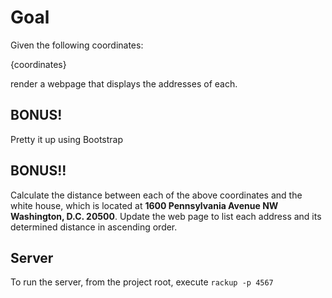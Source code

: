 # Goal
Given the following coordinates:

 {coordinates}

render a webpage that displays the addresses of each.

## BONUS!
Pretty it up using Bootstrap

## BONUS!!
Calculate the distance between each of the above coordinates and the white house, which is located at
**1600 Pennsylvania Avenue NW Washington, D.C. 20500**. Update the web page to list each address and its
determined distance in ascending order.

## Server
To run the server, from the project root, execute `rackup -p 4567`
